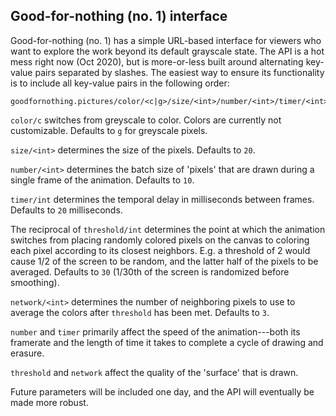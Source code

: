 
## Good-for-nothing (no. 1) interface

Good-for-nothing (no. 1) has a simple URL-based interface for viewers
who want to explore the work beyond its default grayscale state. The API
is a hot mess right now (Oct 2020), but is more-or-less built around
alternating key-value pairs separated by slashes. The easiest way to ensure
its functionality is to include all key-value pairs in the following order:

```
goodfornothing.pictures/color/<c|g>/size/<int>/number/<int>/timer/<int>/threshold/<int>/network/<int>')
```

`color/c` switches from greyscale to color. Colors are currently not
customizable. Defaults to `g` for greyscale pixels.

`size/<int>` determines the size of the pixels. Defaults to `20`.

`number/<int>` determines the batch size of 'pixels' that are drawn during
a single frame of the animation. Defaults to `10`.

`timer/int` determines the temporal delay in milliseconds between
frames. Defaults to `20` milliseconds.

The reciprocal of `threshold/int` determines the point at which the animation
switches from placing randomly colored pixels on the canvas to coloring
each pixel according to its closest neighbors. E.g. a threshold of 2 would
cause 1/2 of the screen to be random, and the latter half of the pixels to be
averaged. Defaults to `30` (1/30th of the screen is randomized before smoothing).

`network/<int>` determines the number of neighboring pixels to use to
average the colors after `threshold` has been met. Defaults to `3`.

`number` and `timer` primarily affect the speed of the animation---both
its framerate and the length of time it takes to complete a cycle of
drawing and erasure.

`threshold` and `network` affect the quality of the 'surface' that is drawn.

Future parameters will be included one day, and the API will eventually be
made more robust.
